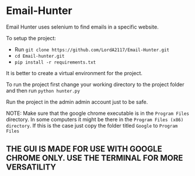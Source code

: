 # Email-Hunter

Email Hunter uses selenium to find emails in a specific website.

To setup the project:
* Run `git clone https://github.com/LordA2117/Email-Hunter.git`
* `cd Email-hunter.git`
* `pip install -r requirements.txt`

It is better to create a virtual environment for the project.

To run the project first change your working directory to the project folder and then run `python hunter.py`

Run the project in the admin admin account just to be safe.

NOTE: Make sure that the google chrome executable is in the `Program Files` directory. In some computers it might be there in the `Program Files (x86) directory`. If this is the case just copy the folder titled `Google` to `Program Files`

## THE GUI IS MADE FOR USE WITH GOOGLE CHROME ONLY. USE THE TERMINAL FOR MORE VERSATILITY
